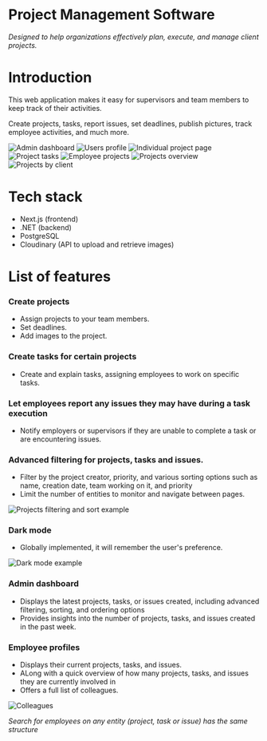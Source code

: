 # Project Management Software
*Designed to help organizations effectively plan, execute, and manage client projects.*

# Introduction
This web application makes it easy for supervisors and team members to keep track of their activities.

Create projects, tasks, report issues, set deadlines, publish pictures, track employee activities, and much more.

![Admin dashboard](https://res.cloudinary.com/dvu9fqdkn/image/upload/v1701623361/chrome_P8vhH0K3ZT_qbiuth.png)
![Users profile](https://res.cloudinary.com/dvu9fqdkn/image/upload/v1701623360/chrome_hHjq5luD6N_yo1nui.png)
![Individual project page](https://res.cloudinary.com/dvu9fqdkn/image/upload/v1701623360/chrome_xISNUSRfgI_tzjmdz.png)
![Project tasks](https://res.cloudinary.com/dvu9fqdkn/image/upload/v1701623360/chrome_xuJFfPkxDo_d3cs3v.png)
![Employee projects](https://res.cloudinary.com/dvu9fqdkn/image/upload/v1701623360/chrome_Pdorm3OTWR_dndbzh.png)
![Projects overview](https://res.cloudinary.com/dvu9fqdkn/image/upload/v1701623359/chrome_SV474WU1sU_nwjxpc.png)
![Projects by client](https://res.cloudinary.com/dvu9fqdkn/image/upload/v1701623359/chrome_pG9xvVkzFa_nptykc.png)

# Tech stack
* Next.js (frontend)
* .NET (backend)
* PostgreSQL
* Cloudinary (API to upload and retrieve images)

# List of features

### Create projects
* Assign projects to your team members.
* Set deadlines.
* Add images to the project.

### Create tasks for certain projects
* Create and explain tasks, assigning employees to work on specific tasks.

### Let employees report any issues they may have during a task execution
* Notify employers or supervisors if they are unable to complete a task or are encountering issues.

### Advanced filtering for projects, tasks and issues.
* Filter by the project creator, priority, and various sorting options such as name, creation date, team working on it, and priority
* Limit the number of entities to monitor and navigate between pages.

![Projects filtering and sort example](https://res.cloudinary.com/dvu9fqdkn/image/upload/v1701623361/chrome_RWRBfbNdfN_hrrcmc.gif)

### Dark mode
* Globally implemented, it will remember the user's preference.

![Dark mode example](https://res.cloudinary.com/dvu9fqdkn/image/upload/v1701624021/chrome_QskliEuT1o_k6wnll.gif)

###  Admin dashboard
* Displays the latest projects, tasks, or issues created, including advanced filtering, sorting, and ordering options
* Provides insights into the number of projects, tasks, and issues created in the past week.

### Employee profiles
* Displays their current projects, tasks, and issues.
* ALong with a quick overview of how many projects, tasks, and issues they are currently involved in
* Offers a full list of colleagues.

![Colleagues](https://res.cloudinary.com/dvu9fqdkn/image/upload/v1701624657/chrome_ePoHuEA8xX_gjeyjd.gif)

*Search for employees on any entity (project, task or issue) has the same structure*
